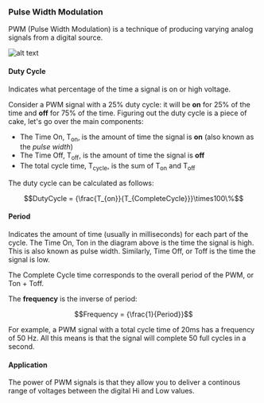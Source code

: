 ### Pulse Width Modulation

PWM (Pulse Width Modulation) is a technique of producing varying analog signals from a digital source. 

![alt text](http://www.bristolwatch.com/picaxe/images/io43.gif)

#### Duty Cycle

Indicates what percentage of the time a signal is on or high voltage. 

Consider a PWM signal with a 25% duty cycle: it will be **on** for 25% of the time and **off** for 75% of the time. Figuring out the duty cycle is a piece of cake, let's go over the main components:

* The Time On, T<sub>on</sub>, is the amount of time the signal is **on** (also known as the *pulse width*)
* The Time Off, T<sub>off</sub>, is the amount of time the signal is **off**
* The total cycle time, T<sub>cycle</sub>, is the sum of T<sub>on</sub> and T<sub>off</sub>

The duty cycle can be calculated as follows:

$$DutyCycle = {\frac{T_{on}}{T_{CompleteCycle}}}\times100\%$$

#### Period

Indicates the amount of time (usually in milliseconds) for each part of the cycle.
The Time On, Ton in the diagram above is the time the signal is high. This is also known as pulse width.
Similarly, Time Off, or Toff is the time the signal is low.

The Complete Cycle time corresponds to the overall period of the PWM, or Ton + Toff. 

The **frequency** is the inverse of period:

$$Frequency = {\frac{1}{Period}}$$

For example, a PWM signal with a total cycle time of 20ms has a frequency of 50 Hz. All this means is that the signal will complete 50 full cycles in a second.

#### Application

The power of PWM signals is that they allow you to deliver a continous range of voltages between the digital Hi and Low values. 